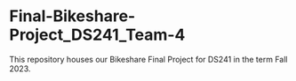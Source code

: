 # Final-Bikeshare-Project_DS241_Team-4
This repository houses our Bikeshare Final Project for DS241 in the term Fall 2023. 
